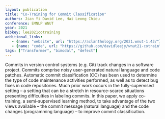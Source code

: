 ```yaml
---
layout: publication
title: "Co-Training for Commit Classification"
authors: Jian Yi David Lee, Hai Leong Chieu
conference: EMNLP WNUT
year: 2021
bibkey: lee2021cotraining
additional_links:
   - {name: "website", url: "https://aclanthology.org/2021.wnut-1.43/"}
   - {name: "code", url: "https://github.com/davidleejy/wnut21-cotrain"}
tags: ["Transformer", "bimodal", "defect"]
---
```

Commits in version control systems (e.g. Git) track changes in a software project. Commits comprise noisy user-generated natural language and code patches. Automatic commit classification (CC) has been used to determine the type of code maintenance activities performed, as well as to detect bug fixes in code repositories. Much prior work occurs in the fully-supervised setting – a setting that can be a stretch in resource-scarce situations presenting difficulties in labeling commits. In this paper, we apply co-training, a semi-supervised learning method, to take advantage of the two views available – the commit message (natural language) and the code changes (programming language) – to improve commit classification.
